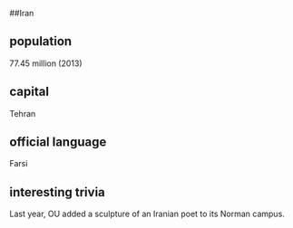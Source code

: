 ##Iran
## population
77.45 million (2013)

## capital
Tehran
 
## official language
Farsi

## interesting trivia
Last year, OU added a sculpture of an Iranian poet to its Norman 
campus.




